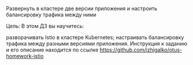 Развернуть в кластере две версии приложения и настроить балансировку трафика между ними

Цель:
В этом ДЗ вы научитесь:

разворачивать Istio в кластере Kubernetes;
настраивать балансировку трафика между разными версиями приложения.
Инструкция к заданию и его описание находится по ссылке https://github.com/izhigalko/otus-homework-istio